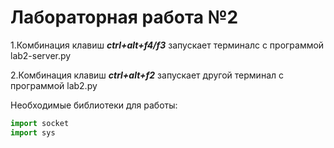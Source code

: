 # Лабораторная работа №2

1.Комбинация клавиш ***ctrl+alt+f4/f3*** запускает терминалс с программой lab2-server.py

2.Комбинация клавиш ***ctrl+alt+f2*** запускает другой терминал с программой lab2.py

Необходимые библиотеки для работы: 
```python
import socket
import sys
```
